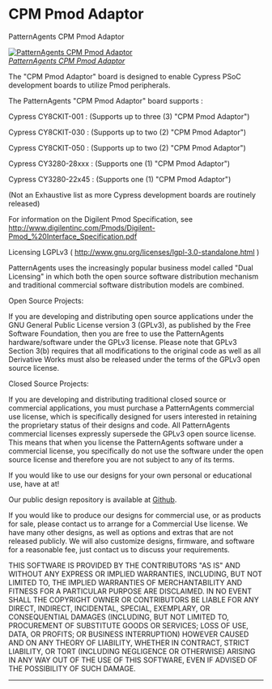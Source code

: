 CPM Pmod Adaptor
====================

PatternAgents CPM Pmod Adaptor

[![PatternAgents CPM Pmod Adaptor](http://www.patternagent.com/img/project/CPM_Pmod/CPM_Pmod_model.png)  
*PatternAgents CPM Pmod Adaptor*](http://www.patternagent.com/projects/CPM_Pmod.html)

The "CPM Pmod Adaptor" board is designed to enable Cypress PSoC development boards to utilize Pmod peripherals.

The PatternAgents "CPM Pmod Adaptor" board supports :

Cypress CY8CKIT-001 : (Supports up to three (3) "CPM Pmod Adaptor")

Cypress CY8CKIT-030 : (Supports up to two (2) "CPM Pmod Adaptor")

Cypress CY8CKIT-050 : (Supports up to two (2) "CPM Pmod Adaptor")

Cypress CY3280-28xxx : (Supports one (1) "CPM Pmod Adaptor")

Cypress CY3280-22x45 : (Supports one (1) "CPM Pmod Adaptor")

(Not an Exhaustive list as more Cypress development boards are routinely released)

For information on the Digilent Pmod Specification, see http://www.digilentinc.com/Pmods/Digilent-Pmod_%20Interface_Specification.pdf

Licensing LGPLv3 ( http://www.gnu.org/licenses/lgpl-3.0-standalone.html )

PatternAgents uses the increasingly popular business model called "Dual Licensing" 
in which both the open source software distribution mechanism and traditional commercial software distribution models are combined.

Open Source Projects:        

If you are developing and distributing open source applications under the GNU General Public License version 3 (GPLv3), 
as published by the Free Software Foundation, then you are free to use the PatternAgents hardware/software under the GPLv3 license. 
Please note that GPLv3 Section 3(b) requires that all modifications to the original code as well as all Derivative Works 
must also be released under the terms of the GPLv3 open source license.

Closed Source Projects:

If you are developing and distributing traditional closed source or commercial applications, 
you must purchase a PatternAgents commercial use license, 
which is specifically designed for users interested in retaining the proprietary status of their designs and code. 
All PatternAgents commercial licenses expressly supersede the GPLv3 open source license. 
This means that when you license the PatternAgents software under a commercial license, 
you specifically do not use the software under the open source license and therefore you are not subject to any of its terms.
        
If you would like to use our designs for your own personal or educational use, have at at! 

Our public design repository is available at <a href="https://github.com/patternagents">Github</a>.

If you would like to produce our designs for commercial use, or as products for sale, 
please contact us to arrange for a Commercial Use license. We have many other designs, 
as well as options and extras that are not released publicly. 
We will also customize designs, firmware, and software for a reasonable fee, just contact us to discuss your requirements.

THIS SOFTWARE IS PROVIDED BY THE CONTRIBUTORS "AS IS" AND WITHOUT ANY EXPRESS OR IMPLIED WARRANTIES, 
INCLUDING, BUT NOT LIMITED TO, THE IMPLIED WARRANTIES OF MERCHANTABILITY AND FITNESS FOR A PARTICULAR PURPOSE ARE DISCLAIMED. 
IN NO EVENT SHALL THE COPYRIGHT OWNER OR CONTRIBUTORS BE LIABLE FOR ANY DIRECT, INDIRECT, INCIDENTAL, SPECIAL, EXEMPLARY, 
OR CONSEQUENTIAL DAMAGES (INCLUDING, BUT NOT LIMITED TO, PROCUREMENT OF SUBSTITUTE GOODS OR SERVICES; LOSS OF USE, DATA, 
OR PROFITS; OR BUSINESS INTERRUPTION) HOWEVER CAUSED AND ON ANY THEORY OF LIABILITY, WHETHER IN CONTRACT, 
STRICT LIABILITY, OR TORT (INCLUDING NEGLIGENCE OR OTHERWISE) ARISING IN ANY WAY OUT OF THE USE OF THIS SOFTWARE, 
EVEN IF ADVISED OF THE POSSIBILITY OF SUCH DAMAGE. 

-------------------------------------------------------------------------------------------